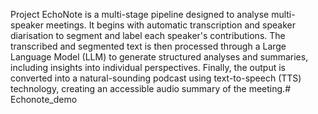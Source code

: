 Project EchoNote is a multi-stage pipeline designed to analyse multi-speaker meetings. It begins with automatic transcription and speaker diarisation to segment and label each speaker's contributions. The transcribed and segmented text is then processed through a Large Language Model (LLM) to generate structured analyses and summaries, including insights into individual perspectives. Finally, the output is converted into a natural-sounding podcast using text-to-speech (TTS) technology, creating an accessible audio summary of the meeting.# Echonote_demo
